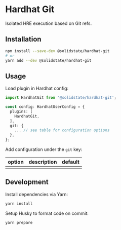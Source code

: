 # Hardhat Git

Isolated HRE execution based on Git refs.

## Installation

```bash
npm install --save-dev @solidstate/hardhat-git
# or
yarn add --dev @solidstate/hardhat-git
```

## Usage

Load plugin in Hardhat config:

```typescript
import HardhatGit from '@solidstate/hardhat-git';

const config: HardhatUserConfig = {
  plugins: [
    HardhatGit,
  ],
  git: {
    ... // see table for configuration options
  },
};
```

<!-- TODO: populate table and update config key -->

Add configuration under the `git` key:

| option | description | default |
| ------ | ----------- | ------- |
|        |             |         |

## Development

Install dependencies via Yarn:

```bash
yarn install
```

Setup Husky to format code on commit:

```bash
yarn prepare
```
